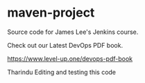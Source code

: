 # maven-project
Source code for James Lee's Jenkins course.

Check out our Latest DevOps PDF book.

https://www.level-up.one/devops-pdf-book

Tharindu Editing and testing this code
